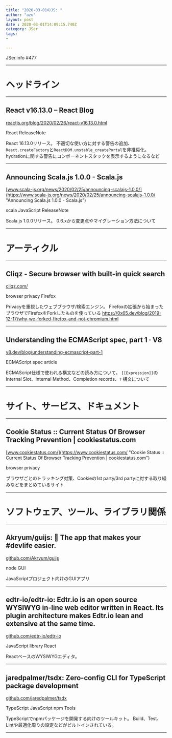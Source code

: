 ```yaml
---
title: "2020-03-01のJS: "
author: "azu"
layout: post
date : 2020-03-01T14:09:15.740Z
category: JSer
tags:
-

---
```


JSer.info #477

----

<h1 class="site-genre">ヘッドライン</h1>

----

## React v16.13.0 – React Blog
[reactjs.org/blog/2020/02/26/react-v16.13.0.html](https://reactjs.org/blog/2020/02/26/react-v16.13.0.html "React v16.13.0 – React Blog")
<p class="jser-tags jser-tag-icon"><span class="jser-tag">React</span> <span class="jser-tag">ReleaseNote</span></p>

React 16.13.0リリース。
不適切な使い方に対する警告の追加、`React.createFactory`と`ReactDOM.unstable_createPortal`を非推奨化。
hydrationに関する警告にコンポーネントスタックを表示するようになるなど


----

## Announcing Scala.js 1.0.0 - Scala.js
[www.scala-js.org/news/2020/02/25/announcing-scalajs-1.0.0/](https://www.scala-js.org/news/2020/02/25/announcing-scalajs-1.0.0/ "Announcing Scala.js 1.0.0 - Scala.js")
<p class="jser-tags jser-tag-icon"><span class="jser-tag">scala</span> <span class="jser-tag">JavaScript</span> <span class="jser-tag">ReleaseNote</span></p>

Scala.js 1.0.0リリース。
0.6.xから変更点やマイグレーション方法について


----
<h1 class="site-genre">アーティクル</h1>

----

## Cliqz - Secure browser with built-in quick search
[cliqz.com/](https://cliqz.com/ "Cliqz - Secure browser with built-in quick search")
<p class="jser-tags jser-tag-icon"><span class="jser-tag">browser</span> <span class="jser-tag">privacy</span> <span class="jser-tag">Firefox</span></p>

Privacyを重視したウェブブラウザ/検索エンジン。
Firefoxの拡張から始まったブラウザでFirefoxをForkしたものを使っている
https://0x65.dev/blog/2019-12-17/why-we-forked-firefox-and-not-chromium.html


----

## Understanding the ECMAScript spec, part 1 · V8
[v8.dev/blog/understanding-ecmascript-part-1](https://v8.dev/blog/understanding-ecmascript-part-1 "Understanding the ECMAScript spec, part 1 · V8")
<p class="jser-tags jser-tag-icon"><span class="jser-tag">ECMAScript</span> <span class="jser-tag">spec</span> <span class="jser-tag">article</span></p>

ECMAScript仕様で使われる構文などの読み方について。
`[[Expression]]`のInternal Slot、Internal Method、Completion records、`?` 構文について


----
<h1 class="site-genre">サイト、サービス、ドキュメント</h1>

----

## Cookie Status :: Current Status Of Browser Tracking Prevention | cookiestatus.com
[www.cookiestatus.com/](https://www.cookiestatus.com/ "Cookie Status :: Current Status Of Browser Tracking Prevention | cookiestatus.com")
<p class="jser-tags jser-tag-icon"><span class="jser-tag">browser</span> <span class="jser-tag">privacy</span></p>

ブラウザごとのトラッキング対策、Cookieの1st party/3rd partyに対する取り組みなどをまとめているサイト


----
<h1 class="site-genre">ソフトウェア、ツール、ライブラリ関係</h1>

----

## Akryum/guijs: 🐣️ The app that makes your #devlife easier.
[github.com/Akryum/guijs](https://github.com/Akryum/guijs "Akryum/guijs: 🐣️ The app that makes your #devlife easier.")
<p class="jser-tags jser-tag-icon"><span class="jser-tag"> node</span> <span class="jser-tag">GUI</span></p>

JavaScriptプロジェクト向けのGUIアプリ


----

## edtr-io/edtr-io: Edtr.io is an open source WYSIWYG in-line web editor written in React. Its plugin architecture makes Edtr.io lean and extensive at the same time.
[github.com/edtr-io/edtr-io](https://github.com/edtr-io/edtr-io "edtr-io/edtr-io: Edtr.io is an open source WYSIWYG in-line web editor written in React. Its plugin architecture makes Edtr.io lean and extensive at the same time.")
<p class="jser-tags jser-tag-icon"><span class="jser-tag">JavaScript</span> <span class="jser-tag">library</span> <span class="jser-tag">React</span></p>

ReactベースのWYSIWYGエディタ。


----

## jaredpalmer/tsdx: Zero-config CLI for TypeScript package development
[github.com/jaredpalmer/tsdx](https://github.com/jaredpalmer/tsdx "jaredpalmer/tsdx: Zero-config CLI for TypeScript package development")
<p class="jser-tags jser-tag-icon"><span class="jser-tag">TypeScript</span> <span class="jser-tag">JavaScript</span> <span class="jser-tag">npm</span> <span class="jser-tag">Tools</span></p>

TypeScriptでnpmパッケージを開発する向けのツールキット。
Build、Test、Lintや最適化周りの設定などがビルトインされている。


----
